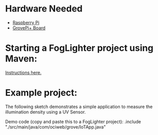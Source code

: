 # Hardware Needed
- [Raspberry Pi](https://www.raspberrypi.org/)
- [GrovePi+ Board](https://www.dexterindustries.com/shop/grovepi-board/)

# Starting a FogLighter project using Maven: 
[Instructions here.](https://github.com/oci-pronghorn/FogLighter/blob/master/README.md)
 
# Example project:
 
The following sketch demonstrates a simple application to measure the illumination density using a UV Sensor.

Demo code (copy and paste this to a FogLighter project):
.include "./src/main/java/com/ociweb/grove/IoTApp.java"
	

 
 
 
 
